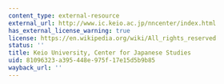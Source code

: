 ```yaml
---
content_type: external-resource
external_url: http://www.ic.keio.ac.jp/nncenter/index.html
has_external_license_warning: true
license: https://en.wikipedia.org/wiki/All_rights_reserved
status: ''
title: Keio University, Center for Japanese Studies
uid: 81096323-a395-448e-975f-17e15d5b9b85
wayback_url: ''
---
```

